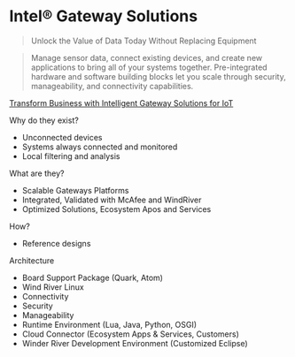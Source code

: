 Intel® Gateway Solutions
==

> Unlock the Value of Data Today Without Replacing Equipment

> Manage sensor data, connect existing devices, and create new applications to bring all of your systems together. Pre-integrated hardware and software building blocks let you scale through security, manageability, and connectivity capabilities.

[Transform Business with Intelligent Gateway Solutions for IoT](http://www.intel.com/content/www/us/en/internet-of-things/gateway-solutions.html)


Why do they exist?

* Unconnected devices
* Systems always connected and monitored
* Local filtering and analysis

What are they?

* Scalable Gateways Platforms
* Integrated, Validated with McAfee and WindRiver
* Optimized Solutions, Ecosystem Apos and Services

How?

* Reference designs

Architecture

* Board Support Package (Quark, Atom)
* Wind River Linux
* Connectivity
* Security
* Manageability
* Runtime Environment (Lua, Java, Python, OSGI)
* Cloud Connector (Ecosystem Apps & Services, Customers)
* Winder River Development Environment (Customized Eclipse)
